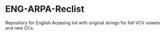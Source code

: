 # ENG-ARPA-Reclist
Repository for English Arpasing list with original strings for full VCV vowels and new CCs.
